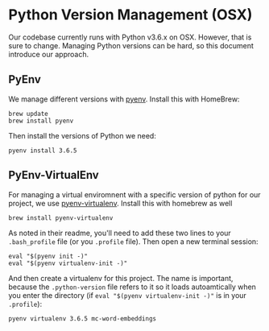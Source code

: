 Python Version Management (OSX)
==============================

Our codebase currently runs with Python v3.6.x on OSX.  However, that is sure to change. Managing Python 
versions can be hard, so this document introduce our approach.
 
PyEnv
-----

We manage different versions with [pyenv](https://github.com/pyenv/pyenv). Install this with HomeBrew:
```
brew update
brew install pyenv
```

Then install the versions of Python we need:
```
pyenv install 3.6.5
```

PyEnv-VirtualEnv
----------------

For managing a virtual enviromnent with a specific version of python for our project, we use 
[pyenv-virtualenv](https://github.com/pyenv/pyenv-virtualenv). Install this with homebrew as well
```
brew install pyenv-virtualenv
```
As noted in their readme, you'll need to add these two lines to your `.bash_profile` file (or you `.profile` file). Then open a new terminal session:
```
eval "$(pyenv init -)"
eval "$(pyenv virtualenv-init -)"
```

And then create a virtualenv for this project.  The name is important, because the `.python-version` file
refers to it so it loads autoamtically when you enter the directory (if `eval "$(pyenv virtualenv-init -)"` 
is in your `.profile`):
```
pyenv virtualenv 3.6.5 mc-word-embeddings
```
